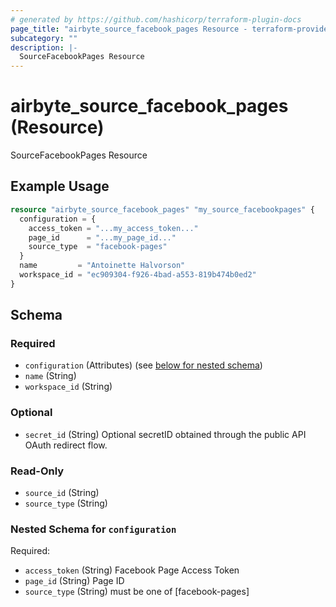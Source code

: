 ```yaml
---
# generated by https://github.com/hashicorp/terraform-plugin-docs
page_title: "airbyte_source_facebook_pages Resource - terraform-provider-airbyte"
subcategory: ""
description: |-
  SourceFacebookPages Resource
---
```


# airbyte_source_facebook_pages (Resource)

SourceFacebookPages Resource

## Example Usage

```terraform
resource "airbyte_source_facebook_pages" "my_source_facebookpages" {
  configuration = {
    access_token = "...my_access_token..."
    page_id      = "...my_page_id..."
    source_type  = "facebook-pages"
  }
  name         = "Antoinette Halvorson"
  workspace_id = "ec909304-f926-4bad-a553-819b474b0ed2"
}
```

<!-- schema generated by tfplugindocs -->
## Schema

### Required

- `configuration` (Attributes) (see [below for nested schema](#nestedatt--configuration))
- `name` (String)
- `workspace_id` (String)

### Optional

- `secret_id` (String) Optional secretID obtained through the public API OAuth redirect flow.

### Read-Only

- `source_id` (String)
- `source_type` (String)

<a id="nestedatt--configuration"></a>
### Nested Schema for `configuration`

Required:

- `access_token` (String) Facebook Page Access Token
- `page_id` (String) Page ID
- `source_type` (String) must be one of [facebook-pages]


